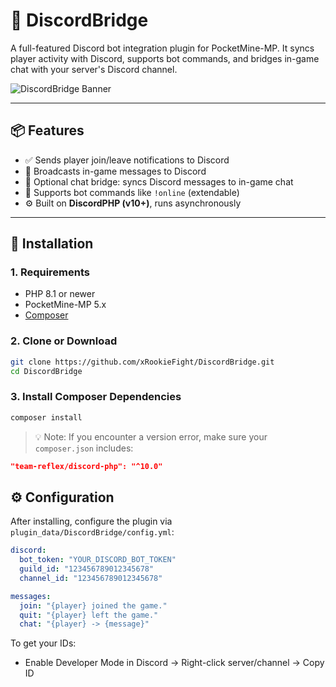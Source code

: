 # 🧩 DiscordBridge

A full-featured Discord bot integration plugin for PocketMine-MP. It syncs player activity with Discord, supports bot commands, and bridges in-game chat with your server's Discord channel.

![DiscordBridge Banner](https://i.imgur.com/DOt5ziV.png)

---

## 📦 Features

- ✅ Sends player join/leave notifications to Discord
- 📢 Broadcasts in-game messages to Discord
- 🔁 Optional chat bridge: syncs Discord messages to in-game chat
- 🧠 Supports bot commands like `!online` (extendable)
- ⚙️ Built on **DiscordPHP (v10+)**, runs asynchronously

---

## 🚀 Installation

### 1. Requirements

- PHP 8.1 or newer
- PocketMine-MP 5.x
- [Composer](https://getcomposer.org)

### 2. Clone or Download

```bash
git clone https://github.com/xRookieFight/DiscordBridge.git
cd DiscordBridge
```

### 3. Install Composer Dependencies

```bash
composer install
```

> 💡 Note: If you encounter a version error, make sure your ```composer.json``` includes:

```json
"team-reflex/discord-php": "^10.0"
```

## ⚙️ Configuration
After installing, configure the plugin via ```plugin_data/DiscordBridge/config.yml```:
```yaml
discord:
  bot_token: "YOUR_DISCORD_BOT_TOKEN"
  guild_id: "123456789012345678"
  channel_id: "123456789012345678"

messages:
  join: "{player} joined the game."
  quit: "{player} left the game."
  chat: "{player} -> {message}"
```
To get your IDs:

- Enable Developer Mode in Discord → Right-click server/channel → Copy ID
